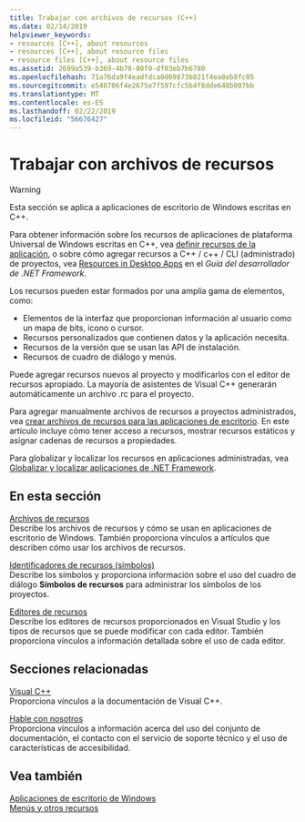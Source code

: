 ```yaml
---
title: Trabajar con archivos de recursos (C++)
ms.date: 02/14/2019
helpviewer_keywords:
- resources [C++], about resources
- resources [C++], about resource files
- resource files [C++], about resource files
ms.assetid: 2699a539-b369-4b78-80f0-df03eb7b6780
ms.openlocfilehash: 71a76da9f4eadfdca0d69873b821f4ea8eb8fc05
ms.sourcegitcommit: e540706f4e2675e7f597cfc5b4f8dde648b007bb
ms.translationtype: MT
ms.contentlocale: es-ES
ms.lasthandoff: 02/22/2019
ms.locfileid: "56676427"
---
```

# <a name="working-with-resource-files"></a>Trabajar con archivos de recursos

> [!WARNING]
> Esta sección se aplica a aplicaciones de escritorio de Windows escritas en C++.
>
> Para obtener información sobre los recursos de aplicaciones de plataforma Universal de Windows escritas en C++, vea [definir recursos de la aplicación](/windows/uwp/app-resources/), o sobre cómo agregar recursos a C++ / c++ / CLI (administrado) de proyectos, vea [Resources in Desktop Apps](/dotnet/framework/resources/index) en el *Guía del desarrollador de .NET Framework*.

Los recursos pueden estar formados por una amplia gama de elementos, como:

- Elementos de la interfaz que proporcionan información al usuario como un mapa de bits, icono o cursor.
- Recursos personalizados que contienen datos y la aplicación necesita.
- Recursos de la versión que se usan las API de instalación.
- Recursos de cuadro de diálogo y menús.

Puede agregar recursos nuevos al proyecto y modificarlos con el editor de recursos apropiado. La mayoría de asistentes de Visual C++ generarán automáticamente un archivo .rc para el proyecto.

Para agregar manualmente archivos de recursos a proyectos administrados, vea [crear archivos de recursos para las aplicaciones de escritorio](/dotnet/framework/resources/creating-resource-files-for-desktop-apps). En este artículo incluye cómo tener acceso a recursos, mostrar recursos estáticos y asignar cadenas de recursos a propiedades.

Para globalizar y localizar los recursos en aplicaciones administradas, vea [Globalizar y localizar aplicaciones de .NET Framework](/dotnet/standard/globalization-localization/index).

## <a name="in-this-section"></a>En esta sección

[Archivos de recursos](../windows/resource-files-visual-studio.md)<br/>
Describe los archivos de recursos y cómo se usan en aplicaciones de escritorio de Windows. También proporciona vínculos a artículos que describen cómo usar los archivos de recursos.

[Identificadores de recursos (símbolos)](../windows/symbols-resource-identifiers.md)<br/>
Describe los símbolos y proporciona información sobre el uso del cuadro de diálogo **Símbolos de recursos** para administrar los símbolos de los proyectos.

[Editores de recursos](../windows/resource-editors.md)<br/>
Describe los editores de recursos proporcionados en Visual Studio y los tipos de recursos que se puede modificar con cada editor. También proporciona vínculos a información detallada sobre el uso de cada editor.

## <a name="related-sections"></a>Secciones relacionadas

[Visual C++](../visual-cpp-in-visual-studio.md)<br/>
Proporciona vínculos a la documentación de Visual C++.

[Hable con nosotros](/visualstudio/ide/talk-to-us)<br/>
Proporciona vínculos a información acerca del uso del conjunto de documentación, el contacto con el servicio de soporte técnico y el uso de características de accesibilidad.

## <a name="see-also"></a>Vea también

[Aplicaciones de escritorio de Windows](../windows/windows-desktop-applications-cpp.md)<br/>
[Menús y otros recursos](https://msdn.microsoft.com/library/windows/desktop/ms632583.aspx)
